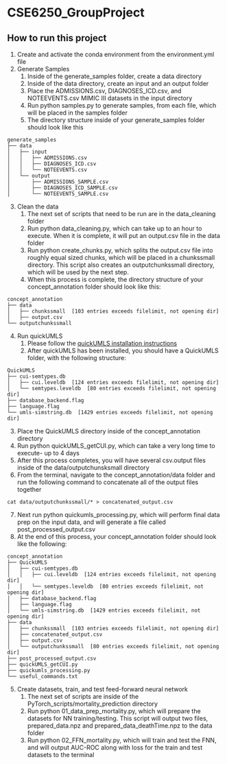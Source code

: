 # CSE6250_GroupProject
## How to run this project
1. Create and activate the conda environment from the environment.yml file
2. Generate Samples
   1. Inside of the generate_samples folder, create a data directory
   2. Inside of the data directory, create an input and an output folder
   3. Place the ADMISSIONS.csv, DIAGNOSES_ICD.csv, and NOTEEVENTS.csv MIMIC III datasets in the input directory
   4. Run python samples.py to generate samples, from each file, which will be placed in the samples folder
   5. The directory structure inside of your generate_samples folder should look like this
````
generate_samples
├── data
│   ├── input
│   │   ├── ADMISSIONS.csv
│   │   ├── DIAGNOSES_ICD.csv
│   │   └── NOTEEVENTS.csv
│   └── output
│       ├── ADMISSIONS_SAMPLE.csv
│       ├── DIAGNOSES_ICD_SAMPLE.csv
│       └── NOTEEVENTS_SAMPLE.csv
````
3. Clean the data
   1. The next set of scripts that need to be run are in the data_cleaning folder
   2. Run python data_cleaning.py, which can take up to an hour to execute. When it is complete, it will put an output.csv file in the data folder
   3. Run python create_chunks.py, which splits the output.csv file into roughly equal sized chunks, which will be placed in a chunkssmall directory. This script also creates an outputchunkssmall directory, which will be used by the next step.
   4. When this process is complete, the directory structure of your concept_annotation folder should look like this:
````
concept_annotation
├── data
│   ├── chunkssmall  [103 entries exceeds filelimit, not opening dir]
│   ├── output.csv
└── outputchunkssmall 
````
4. Run quickUMLS
   1. Please follow the [quickUMLS installation instructions](https://github.com/Georgetown-IR-Lab/QuickUMLS)
   2. After quickUMLS has been installed, you should have a QuickUMLS folder, with the following structure:
````
QuickUMLS
├── cui-semtypes.db
│   ├── cui.leveldb  [124 entries exceeds filelimit, not opening dir]
│   └── semtypes.leveldb  [80 entries exceeds filelimit, not opening dir]
├── database_backend.flag
├── language.flag
└── umls-simstring.db  [1429 entries exceeds filelimit, not opening dir]
````
3. Place the QuickUMLS directory inside of the concept_annotation directory
4. Run python quickUMLS_getCUI.py, which can take a very long time to execute- up to 4 days
5. After this process completes, you will have several csv.output files inside of the data/outputchunsksmall directory
6. From the terminal, navigate to the concept_annotation/data folder and run the following command to concatenate all of the output files together
````
cat data/outputchunkssmall/* > concatenated_output.csv
````
7. Next run python quickumls_processing.py, which will perform final data prep on the input data, and will generate a file called post_processed_output.csv
8. At the end of this process, your concept_annotation folder should look like the following:
````
concept_annotation
├── QuickUMLS
│   ├── cui-semtypes.db
│   │   ├── cui.leveldb  [124 entries exceeds filelimit, not opening dir]
│   │   └── semtypes.leveldb  [80 entries exceeds filelimit, not opening dir]
│   ├── database_backend.flag
│   ├── language.flag
│   └── umls-simstring.db  [1429 entries exceeds filelimit, not opening dir]
├── data
│   ├── chunkssmall  [103 entries exceeds filelimit, not opening dir]
│   ├── concatenated_output.csv
│   ├── output.csv
│   └── outputchunkssmall  [80 entries exceeds filelimit, not opening dir]
├── post_processed_output.csv
├── quickUMLS_getCUI.py
├── quickumls_processing.py
└── useful_commands.txt
````
5. Create datasets, train, and test feed-forward neural network
   1. The next set of scripts are inside of the PyTorch_scripts/mortality_prediction directory
   2. Run python 01_data_prep_mortality.py, which will prepare the datasets for NN training/testing. This script will output two files, prepared_data.npz and prepared_data_deathTime.npz to the data folder
   3. Run python 02_FFN_mortality.py, which will train and test the FNN, and will output AUC-ROC along with loss for the train and test datasets to the terminal